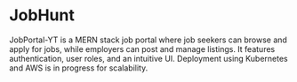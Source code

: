 # JobHunt
JobPortal-YT is a MERN stack job portal where job seekers can browse and apply for jobs, while employers can post and manage listings. It features authentication, user roles, and an intuitive UI. Deployment using Kubernetes and AWS is in progress for scalability.
